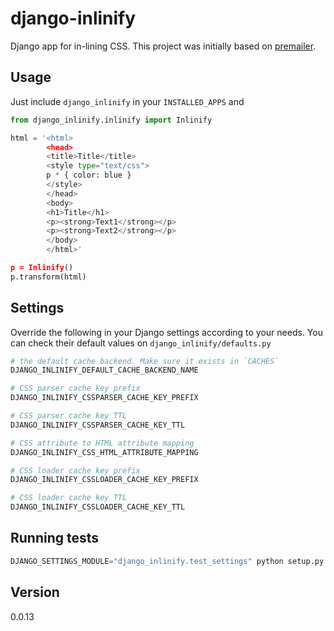 django-inlinify
=========

Django app for in-lining CSS. This project was initially based on [premailer](https://github.com/peterbe/premailer).

Usage
--------------
Just include `django_inlinify` in your `INSTALLED_APPS` and
```python
from django_inlinify.inlinify import Inlinify

html = '<html>
        <head>
        <title>Title</title>
        <style type="text/css">
        p * { color: blue }
        </style>
        </head>
        <body>
        <h1>Title</h1>
        <p><strong>Text1</strong></p>
        <p><strong>Text2</strong></p>
        </body>
        </html>'

p = Inlinify()
p.transform(html)
```

Settings
--------------

Override the following in your Django settings according to your needs. You can check their default values on `django_inlinify/defaults.py`

```python
# the default cache backend. Make sure it exists in `CACHES`
DJANGO_INLINIFY_DEFAULT_CACHE_BACKEND_NAME

# CSS parser cache key prefix
DJANGO_INLINIFY_CSSPARSER_CACHE_KEY_PREFIX

# CSS parser cache key TTL
DJANGO_INLINIFY_CSSPARSER_CACHE_KEY_TTL

# CSS attribute to HTML attribute mapping
DJANGO_INLINIFY_CSS_HTML_ATTRIBUTE_MAPPING

# CSS loader cache key prefix
DJANGO_INLINIFY_CSSLOADER_CACHE_KEY_PREFIX

# CSS loader cache key TTL
DJANGO_INLINIFY_CSSLOADER_CACHE_KEY_TTL
```

Running tests
----

```python
DJANGO_SETTINGS_MODULE="django_inlinify.test_settings" python setup.py test
```

Version
----

0.0.13
